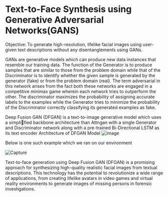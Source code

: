 # Text-to-Face Synthesis using Generative Adversarial Networks(GANS)
Objective: To generate high-resolution, lifelike facial images using user-given text descriptions
without any disentanglements using GANs.

GANs are generative models which can produce new data instances that resemble
our training data. The function of the Generator is to produce samples that are similar to
those from the problem domain while that of the Discriminator is to identify whether the
given sample is generated by the generator (fake) or from the problem domain (real).
The term adversarial in this network arises from the fact both these networks are engaged
in a competitive minimax game wherein each network tries to outperform the other.
The discriminator maximizes the probability of assigning accurate labels to the examples while
the Generator tries to minimize the probability of the Discriminator correctly classifying its
generated examples as fake.


Deep Fusion GAN (DFGAN) is a text-to-image generative model which uses a simplified backbone architecture than Attngan with a single Generator and Discriminator network
along with a pre-trained Bi-Directional LSTM as its text encoder
Architecture of DFGAN Model
![image](https://github.com/imnrb/Text-to-Face-Synthesis-using-Generative-Adversarial-Networks-GANS-/assets/70696174/ea884e38-ed86-4d14-b514-2851ed505771)


Below is one such example which we ran on our environment

![Capture](https://github.com/imnrb/Text-to-Face-Synthesis-using-Generative-Adversarial-Networks-GANS-/assets/67147637/bd555064-2c33-4f8d-bc90-84bb158bcb55)


Text-to-face generation using Deep Fusion GAN (DFGAN) is a promising approach for
synthesizing high-quality realistic facial images from textual descriptions. This technology
has the potential to revolutionize a wide range of applications, from creating lifelike avatars
in video games and virtual reality environments to generate images of missing persons in
forensic investigations.
